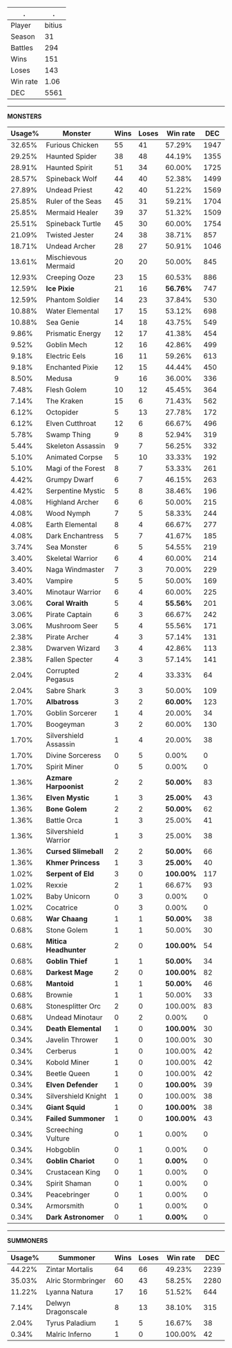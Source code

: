 .|.
|-|-
Player|bitius
Season|31
Battles|294
Wins|151
Loses|143
Win rate|1.06
DEC|5561

---
**MONSTERS**

Usage%|Monster|Wins|Loses|Win rate|DEC|
-|-|-|-|-|-|
32.65%|Furious Chicken|55|41|57.29%|1947|
29.25%|Haunted Spider|38|48|44.19%|1355|
28.91%|Haunted Spirit|51|34|60.00%|1725|
28.57%|Spineback Wolf|44|40|52.38%|1499|
27.89%|Undead Priest|42|40|51.22%|1569|
25.85%|Ruler of the Seas|45|31|59.21%|1704|
25.85%|Mermaid Healer|39|37|51.32%|1509|
25.51%|Spineback Turtle|45|30|60.00%|1754|
21.09%|Twisted Jester|24|38|38.71%|857|
18.71%|Undead Archer|28|27|50.91%|1046|
13.61%|Mischievous Mermaid|20|20|50.00%|845|
12.93%|Creeping Ooze|23|15|60.53%|886|
12.59%|**Ice Pixie**|21|16|**56.76%**|747|
12.59%|Phantom Soldier|14|23|37.84%|530|
10.88%|Water Elemental|17|15|53.12%|698|
10.88%|Sea Genie|14|18|43.75%|549|
9.86%|Prismatic Energy|12|17|41.38%|454|
9.52%|Goblin Mech|12|16|42.86%|499|
9.18%|Electric Eels|16|11|59.26%|613|
9.18%|Enchanted Pixie|12|15|44.44%|450|
8.50%|Medusa|9|16|36.00%|336|
7.48%|Flesh Golem|10|12|45.45%|364|
7.14%|The Kraken|15|6|71.43%|562|
6.12%|Octopider|5|13|27.78%|172|
6.12%|Elven Cutthroat|12|6|66.67%|496|
5.78%|Swamp Thing|9|8|52.94%|319|
5.44%|Skeleton Assassin|9|7|56.25%|332|
5.10%|Animated Corpse|5|10|33.33%|192|
5.10%|Magi of the Forest|8|7|53.33%|261|
4.42%|Grumpy Dwarf|6|7|46.15%|263|
4.42%|Serpentine Mystic|5|8|38.46%|196|
4.08%|Highland Archer|6|6|50.00%|215|
4.08%|Wood Nymph|7|5|58.33%|244|
4.08%|Earth Elemental|8|4|66.67%|277|
4.08%|Dark Enchantress|5|7|41.67%|185|
3.74%|Sea Monster|6|5|54.55%|219|
3.40%|Skeletal Warrior|6|4|60.00%|214|
3.40%|Naga Windmaster|7|3|70.00%|229|
3.40%|Vampire|5|5|50.00%|169|
3.40%|Minotaur Warrior|6|4|60.00%|225|
3.06%|**Coral Wraith**|5|4|**55.56%**|201|
3.06%|Pirate Captain|6|3|66.67%|242|
3.06%|Mushroom Seer|5|4|55.56%|171|
2.38%|Pirate Archer|4|3|57.14%|131|
2.38%|Dwarven Wizard|3|4|42.86%|113|
2.38%|Fallen Specter|4|3|57.14%|141|
2.04%|Corrupted Pegasus|2|4|33.33%|64|
2.04%|Sabre Shark|3|3|50.00%|109|
1.70%|**Albatross**|3|2|**60.00%**|123|
1.70%|Goblin Sorcerer|1|4|20.00%|34|
1.70%|Boogeyman|3|2|60.00%|130|
1.70%|Silvershield Assassin|1|4|20.00%|38|
1.70%|Divine Sorceress|0|5|0.00%|0|
1.70%|Spirit Miner|0|5|0.00%|0|
1.36%|**Azmare Harpoonist**|2|2|**50.00%**|83|
1.36%|**Elven Mystic**|1|3|**25.00%**|43|
1.36%|**Bone Golem**|2|2|**50.00%**|62|
1.36%|Battle Orca|1|3|25.00%|41|
1.36%|Silvershield Warrior|1|3|25.00%|38|
1.36%|**Cursed Slimeball**|2|2|**50.00%**|66|
1.36%|**Khmer Princess**|1|3|**25.00%**|40|
1.02%|**Serpent of Eld**|3|0|**100.00%**|117|
1.02%|Rexxie|2|1|66.67%|93|
1.02%|Baby Unicorn|0|3|0.00%|0|
1.02%|Cocatrice|0|3|0.00%|0|
0.68%|**War Chaang**|1|1|**50.00%**|38|
0.68%|Stone Golem|1|1|50.00%|30|
0.68%|**Mitica Headhunter**|2|0|**100.00%**|54|
0.68%|**Goblin Thief**|1|1|**50.00%**|34|
0.68%|**Darkest Mage**|2|0|**100.00%**|82|
0.68%|**Mantoid**|1|1|**50.00%**|46|
0.68%|Brownie|1|1|50.00%|33|
0.68%|Stonesplitter Orc|2|0|100.00%|83|
0.68%|Undead Minotaur|0|2|0.00%|0|
0.34%|**Death Elemental**|1|0|**100.00%**|30|
0.34%|Javelin Thrower|1|0|100.00%|30|
0.34%|Cerberus|1|0|100.00%|42|
0.34%|Kobold Miner|1|0|100.00%|42|
0.34%|Beetle Queen|1|0|100.00%|42|
0.34%|**Elven Defender**|1|0|**100.00%**|39|
0.34%|Silvershield Knight|1|0|100.00%|38|
0.34%|**Giant Squid**|1|0|**100.00%**|38|
0.34%|**Failed Summoner**|1|0|**100.00%**|43|
0.34%|Screeching Vulture|0|1|0.00%|0|
0.34%|Hobgoblin|0|1|0.00%|0|
0.34%|**Goblin Chariot**|0|1|**0.00%**|0|
0.34%|Crustacean King|0|1|0.00%|0|
0.34%|Spirit Shaman|0|1|0.00%|0|
0.34%|Peacebringer|0|1|0.00%|0|
0.34%|Armorsmith|0|1|0.00%|0|
0.34%|**Dark Astronomer**|0|1|**0.00%**|0|

---
**SUMMONERS**

Usage%|Summoner|Wins|Loses|Win rate|DEC|
-|-|-|-|-|-|
44.22%|Zintar Mortalis|64|66|49.23%|2239|
35.03%|Alric Stormbringer|60|43|58.25%|2280|
11.22%|Lyanna Natura|17|16|51.52%|644|
7.14%|Delwyn Dragonscale|8|13|38.10%|315|
2.04%|Tyrus Paladium|1|5|16.67%|38|
0.34%|Malric Inferno|1|0|100.00%|42|
